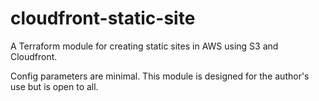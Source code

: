 # cloudfront-static-site

A Terraform module for creating static sites in AWS using S3 and Cloudfront.

Config parameters are minimal. This module is designed for the author's use but is open to all.
